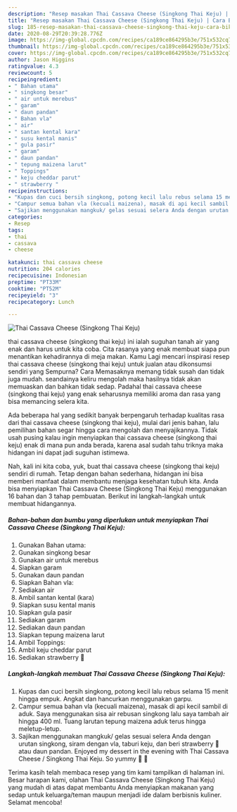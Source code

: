 ```yaml
---
description: "Resep masakan Thai Cassava Cheese (Singkong Thai Keju) | Cara Bikin Thai Cassava Cheese (Singkong Thai Keju) Yang Sedap"
title: "Resep masakan Thai Cassava Cheese (Singkong Thai Keju) | Cara Bikin Thai Cassava Cheese (Singkong Thai Keju) Yang Sedap"
slug: 185-resep-masakan-thai-cassava-cheese-singkong-thai-keju-cara-bikin-thai-cassava-cheese-singkong-thai-keju-yang-sedap
date: 2020-08-29T20:39:28.776Z
image: https://img-global.cpcdn.com/recipes/ca189ce864295b3e/751x532cq70/thai-cassava-cheese-singkong-thai-keju-foto-resep-utama.jpg
thumbnail: https://img-global.cpcdn.com/recipes/ca189ce864295b3e/751x532cq70/thai-cassava-cheese-singkong-thai-keju-foto-resep-utama.jpg
cover: https://img-global.cpcdn.com/recipes/ca189ce864295b3e/751x532cq70/thai-cassava-cheese-singkong-thai-keju-foto-resep-utama.jpg
author: Jason Higgins
ratingvalue: 4.3
reviewcount: 5
recipeingredient:
- " Bahan utama"
- " singkong besar"
- " air untuk merebus"
- " garam"
- " daun pandan"
- " Bahan vla"
- " air"
- " santan kental kara"
- " susu kental manis"
- " gula pasir"
- " garam"
- " daun pandan"
- " tepung maizena larut"
- " Toppings"
- " keju cheddar parut"
- " strawberry "
recipeinstructions:
- "Kupas dan cuci bersih singkong, potong kecil lalu rebus selama 15 menit hingga empuk. Angkat dan hancurkan menggunakan garpu."
- "Campur semua bahan vla (kecuali maizena), masak di api kecil sambil di aduk. Saya menggunakan sisa air rebusan singkong lalu saya tambah air hingga 400 ml. Tuang larutan tepung maizena aduk terus hingga meletup-letup."
- "Sajikan menggunakan mangkuk/ gelas sesuai selera Anda dengan urutan singkong, siram dengan vla, taburi keju, dan beri strawberry 🍓 atau daun pandan. Enjoyed my dessert in the evening with Thai Cassava Cheese / Singkong Thai Keju. So yummy 🤤 🤤"
categories:
- Resep
tags:
- thai
- cassava
- cheese

katakunci: thai cassava cheese 
nutrition: 204 calories
recipecuisine: Indonesian
preptime: "PT33M"
cooktime: "PT52M"
recipeyield: "3"
recipecategory: Lunch

---
```



![Thai Cassava Cheese (Singkong Thai Keju)](https://img-global.cpcdn.com/recipes/ca189ce864295b3e/751x532cq70/thai-cassava-cheese-singkong-thai-keju-foto-resep-utama.jpg)


thai cassava cheese (singkong thai keju) ini ialah suguhan tanah air yang enak dan harus untuk kita coba. Cita rasanya yang enak membuat siapa pun menantikan kehadirannya di meja makan.
Kamu Lagi mencari inspirasi resep thai cassava cheese (singkong thai keju) untuk jualan atau dikonsumsi sendiri yang Sempurna? Cara Memasaknya memang tidak susah dan tidak juga mudah. seandainya keliru mengolah maka hasilnya tidak akan memuaskan dan bahkan tidak sedap. Padahal thai cassava cheese (singkong thai keju) yang enak seharusnya memiliki aroma dan rasa yang bisa memancing selera kita.



Ada beberapa hal yang sedikit banyak berpengaruh terhadap kualitas rasa dari thai cassava cheese (singkong thai keju), mulai dari jenis bahan, lalu pemilihan bahan segar hingga cara mengolah dan menyajikannya. Tidak usah pusing kalau ingin menyiapkan thai cassava cheese (singkong thai keju) enak di mana pun anda berada, karena asal sudah tahu triknya maka hidangan ini dapat jadi suguhan istimewa.


Nah, kali ini kita coba, yuk, buat thai cassava cheese (singkong thai keju) sendiri di rumah. Tetap dengan bahan sederhana, hidangan ini bisa memberi manfaat dalam membantu menjaga kesehatan tubuh kita. Anda bisa menyiapkan Thai Cassava Cheese (Singkong Thai Keju) menggunakan 16 bahan dan 3 tahap pembuatan. Berikut ini langkah-langkah untuk membuat hidangannya.

<!--inarticleads1-->

##### Bahan-bahan dan bumbu yang diperlukan untuk menyiapkan Thai Cassava Cheese (Singkong Thai Keju):

1. Gunakan  Bahan utama:
1. Gunakan  singkong besar
1. Gunakan  air untuk merebus
1. Siapkan  garam
1. Gunakan  daun pandan
1. Siapkan  Bahan vla:
1. Sediakan  air
1. Ambil  santan kental (kara)
1. Siapkan  susu kental manis
1. Siapkan  gula pasir
1. Sediakan  garam
1. Sediakan  daun pandan
1. Siapkan  tepung maizena larut
1. Ambil  Toppings:
1. Ambil  keju cheddar parut
1. Sediakan  strawberry 🍓




<!--inarticleads2-->

##### Langkah-langkah membuat Thai Cassava Cheese (Singkong Thai Keju):

1. Kupas dan cuci bersih singkong, potong kecil lalu rebus selama 15 menit hingga empuk. Angkat dan hancurkan menggunakan garpu.
1. Campur semua bahan vla (kecuali maizena), masak di api kecil sambil di aduk. Saya menggunakan sisa air rebusan singkong lalu saya tambah air hingga 400 ml. Tuang larutan tepung maizena aduk terus hingga meletup-letup.
1. Sajikan menggunakan mangkuk/ gelas sesuai selera Anda dengan urutan singkong, siram dengan vla, taburi keju, dan beri strawberry 🍓 atau daun pandan. Enjoyed my dessert in the evening with Thai Cassava Cheese / Singkong Thai Keju. So yummy 🤤 🤤




Terima kasih telah membaca resep yang tim kami tampilkan di halaman ini. Besar harapan kami, olahan Thai Cassava Cheese (Singkong Thai Keju) yang mudah di atas dapat membantu Anda menyiapkan makanan yang sedap untuk keluarga/teman maupun menjadi ide dalam berbisnis kuliner. Selamat mencoba!
